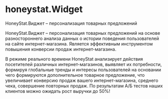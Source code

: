 # honeystat.Widget
HoneyStat.Виджет – персонализация товарных предложений

HoneyStat.Виджет – персонализация товарных предложений на основе разностороннего анализа данных о истории поведения пользователей на сайте интернет-магазина. Является эффективным инструментом повышения конверсии продаж интернет-магазина.

В режиме реального времени HoneyStat анализирует действия посетителей различных интернет-магазинов, выявляет их потребности, формируя глобальные тренды и интересы пользователей на основании чего формируются дополнительное товарное предложение, что увеличивает конверсию продаж вашего интернет-магазина, среднего чека, совершение повторных продаж. По результатам А/Б тестов наших клиентов можно ожидать рост выручки до 50%!
